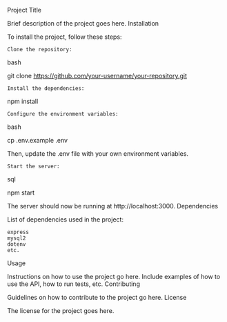 Project Title

Brief description of the project goes here.
Installation

To install the project, follow these steps:

    Clone the repository:

bash

git clone https://github.com/your-username/your-repository.git

    Install the dependencies:

npm install

    Configure the environment variables:

bash

cp .env.example .env

Then, update the .env file with your own environment variables.

    Start the server:

sql

npm start

The server should now be running at http://localhost:3000.
Dependencies

List of dependencies used in the project:

    express
    mysql2
    dotenv
    etc.

Usage

Instructions on how to use the project go here. Include examples of how to use the API, how to run tests, etc.
Contributing

Guidelines on how to contribute to the project go here.
License

The license for the project goes here.
